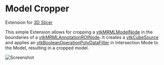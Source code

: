 # Model Cropper

Extension for [3D Slicer](https://www.slicer.org/)

This simple Extension allows for cropping a [vtkMRMLModelNode](https://apidocs.slicer.org/v4.8/classvtkMRMLModelNode.html) in the boundaries of a [vtkMRMLAnnotationROINode](https://apidocs.slicer.org/v4.8/classvtkMRMLAnnotationROINode.html).
It creates a [vtkCubeSource](https://vtk.org/doc/nightly/html/classvtkCubeSource.html) and applies an [vtkBooleanOperationPolyDataFilter](https://vtk.org/doc/nightly/html/classvtkBooleanOperationPolyDataFilter.html) in Intersection Mode to the Model, resulting in a cropped model.

![Screenshot](https://github.com/sebastianandress/Slicer-ModelCropper/raw/master/Screenshots/Screenshot%20Model%20Cropper.png "Screenshot")